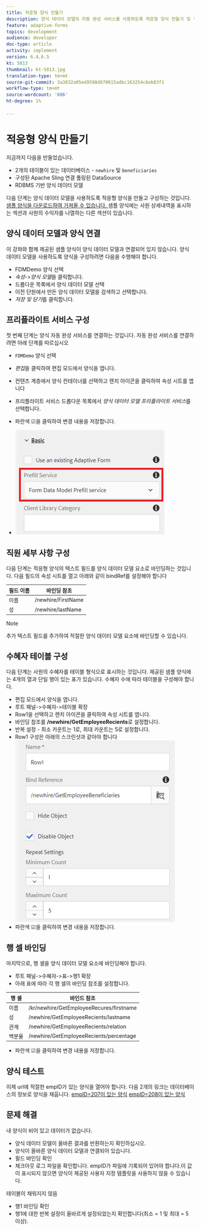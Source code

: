 ```yaml
---
title: 적응형 양식 만들기
description: 양식 데이터 모델의 자동 완성 서비스를 사용하도록 적응형 양식 만들기 및 구성
feature: adaptive-forms
topics: development
audience: developer
doc-type: article
activity: implement
version: 6.4,6.5
kt: 5813
thumbnail: kt-5813.jpg
translation-type: tm+mt
source-git-commit: 3a3832a05ed9598d970915adbc163254c6eb83f1
workflow-type: tm+mt
source-wordcount: '606'
ht-degree: 1%

---
```



# 적응형 양식 만들기

지금까지 다음을 만들었습니다.

* 2개의 테이블이 있는 데이터베이스 - `newhire` 및 `beneficiaries`
* 구성된 Apache Sling 연결 풀링된 DataSource
* RDBMS 기반 양식 데이터 모델

다음 단계는 양식 데이터 모델을 사용하도록 적응형 양식을 만들고 구성하는 것입니다.  [샘플 양식을 다운로드하여 가져올 수 있습니다. ](assets/fdm-demo-af.zip) 샘플 양식에는 사원 상세내역을 표시하는 섹션과 사원의 수익자를 나열하는 다른 섹션이 있습니다.

## 양식 데이터 모델과 양식 연결

이 강좌와 함께 제공된 샘플 양식이 양식 데이터 모델과 연결되어 있지 않습니다. 양식 데이터 모델을 사용하도록 양식을 구성하려면 다음을 수행해야 합니다.

* FDMDemo 양식 선택
* _속성_->_양식 모델_&#x200B;을 클릭합니다.
* 드롭다운 목록에서 양식 데이터 모델 선택
* 이전 단원에서 만든 양식 데이터 모델을 검색하고 선택합니다.
* _저장 및 닫기_&#x200B;를 클릭합니다.

## 프리플라이트 서비스 구성

첫 번째 단계는 양식 자동 완성 서비스를 연결하는 것입니다. 자동 완성 서비스를 연결하려면 아래 단계를 따르십시오

* `FDMDemo` 양식 선택
* _편집_&#x200B;을 클릭하여 편집 모드에서 양식을 엽니다.
* 컨텐츠 계층에서 양식 컨테이너를 선택하고 렌치 아이콘을 클릭하여 속성 시트를 엽니다
* 프리플라이트 서비스 드롭다운 목록에서 _양식 데이터 모델 프리플라이트 서비스_&#x200B;를 선택합니다.
* 파란색 ☑을 클릭하여 변경 내용을 저장합니다.

* ![프리필서비스](assets/fdm-prefill.png)

## 직원 세부 사항 구성

다음 단계는 적응형 양식의 텍스트 필드를 양식 데이터 모델 요소로 바인딩하는 것입니다. 다음 필드의 속성 시트를 열고 아래와 같이 bindRef를 설정해야 합니다


| 필드 이름 | 바인딩 참조 |
|------------|--------------------|
| 이름 | /newhire/FirstName |
| 성 | /newhire/lastName |

>[!NOTE]
>
>추가 텍스트 필드를 추가하여 적절한 양식 데이터 모델 요소에 바인딩할 수 있습니다.

## 수혜자 테이블 구성

다음 단계는 사원의 수혜자를 테이블 형식으로 표시하는 것입니다. 제공된 샘플 양식에는 4개의 열과 단일 행이 있는 표가 있습니다. 수혜자 수에 따라 테이블을 구성해야 합니다.

* 편집 모드에서 양식을 엽니다.
* 루트 패널->수혜자->테이블 확장
* Row1을 선택하고 렌치 아이콘을 클릭하여 속성 시트를 엽니다.
* 바인딩 참조를 **/newhire/GetEmployeeRecients**&#x200B;로 설정합니다.
* 반복 설정 - 최소 카운트는 1로, 최대 카운트는 5로 설정합니다.
* Row1 구성은 아래의 스크린샷과 같아야 합니다
   ![row-configure](assets/configure-row.PNG)
* 파란색 ☑을 클릭하여 변경 내용을 저장합니다.

## 행 셀 바인딩

마지막으로, 행 셀을 양식 데이터 모델 요소에 바인딩해야 합니다.

* 루트 패널->수혜자->표->행1 확장
* 아래 표에 따라 각 행 셀의 바인딩 참조를 설정합니다.

| 행 셀 | 바인드 참조 |
|------------|----------------------------------------------|
| 이름 | /kr/newhire/GetEmployeeRecures/firstname |
| 성 | /newhire/GetEmployeeRecients/lastname |
| 관계 | /newhire/GetEmployeeRecients/relation |
| 백분율 | /newhire/GetEmployeeRecients/percentage |

* 파란색 ☑을 클릭하여 변경 내용을 저장합니다.

## 양식 테스트

이제 url에 적절한 empID가 있는 양식을 열어야 합니다. 다음 2개의 링크는 데이터베이스의 정보로 양식을 채웁니다.
[empID=207이 있는 양식](http://localhost:4502/content/dam/formsanddocuments/fdmdemo/jcr:content?wcmmode=disabled&amp;empID=207)
[empID=208이 있는 양식](http://localhost:4502/content/dam/formsanddocuments/fdmdemo/jcr:content?wcmmode=disabled&amp;empID=208)

## 문제 해결

내 양식이 비어 있고 데이터가 없습니다.

* 양식 데이터 모델이 올바른 결과를 반환하는지 확인하십시오.
* 양식이 올바른 양식 데이터 모델과 연결되어 있습니다.
* 필드 바인딩 확인
* 체크아웃 로그 파일을 확인합니다. empID가 파일에 기록되어 있어야 합니다.이 값이 표시되지 않으면 양식이 제공된 사용자 지정 템플릿을 사용하지 않을 수 있습니다.

테이블이 채워지지 않음

* 행1 바인딩 확인
* 행1에 대한 반복 설정이 올바르게 설정되었는지 확인합니다(최소 = 1 및 최대 = 5 이상).

